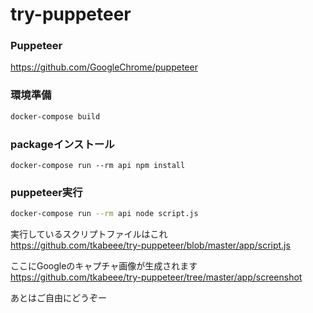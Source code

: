 # try-puppeteer

### Puppeteer
https://github.com/GoogleChrome/puppeteer

### 環境準備

```bash
docker-compose build
```

### packageインストール

```
docker-compose run --rm api npm install
```

### puppeteer実行

```bash
docker-compose run --rm api node script.js
```

実行しているスクリプトファイルはこれ<br>
https://github.com/tkabeee/try-puppeteer/blob/master/app/script.js<br>

ここにGoogleのキャプチャ画像が生成されます<br>
https://github.com/tkabeee/try-puppeteer/tree/master/app/screenshot<br>

あとはご自由にどうぞー